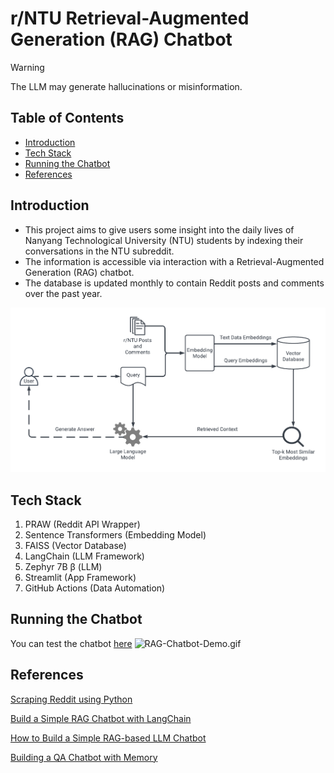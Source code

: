 # r/NTU Retrieval-Augmented Generation (RAG) Chatbot
> [!WARNING]
> The LLM may generate hallucinations or misinformation.

## Table of Contents
- [Introduction](#introduction)
- [Tech Stack](#tech-stack)
- [Running the Chatbot](#running-the-chatbot)
- [References](#references)
## Introduction
- This project aims to give users some insight into the daily lives of Nanyang Technological University (NTU) students by indexing their conversations in the NTU subreddit.
- The information is accessible via interaction with a Retrieval-Augmented Generation (RAG) chatbot.
- The database is updated monthly to contain Reddit posts and comments over the past year.
  
![rag_pipeline.png](assets/rag_pipeline.png)

## Tech Stack
1. PRAW (Reddit API Wrapper)
2. Sentence Transformers (Embedding Model)
3. FAISS (Vector Database)
4. LangChain (LLM Framework)
5. Zephyr 7B β (LLM)
6. Streamlit (App Framework)
7. GitHub Actions (Data Automation)

## Running the Chatbot
You can test the chatbot [here](https://ntu-reddit-chatbot.streamlit.app/)
![RAG-Chatbot-Demo.gif](assets/RAG-Chatbot-Demo.gif)
## References
[Scraping Reddit using Python](https://www.geeksforgeeks.org/scraping-reddit-using-python/)

[Build a Simple RAG Chatbot with LangChain](https://medium.com/credera-engineering/build-a-simple-rag-chatbot-with-langchain-b96b233e1b2a)

[How to Build a Simple RAG-based LLM Chatbot](https://medium.com/@turna.fardousi/how-to-build-a-simple-rag-llm-chatbot-47f3fcec8c85)

[Building a QA Chatbot with Memory](https://jeevaharan.medium.com/building-a-qa-chatbot-with-memory-using-langchain-faiss-streamlit-and-openai-retrieval-augmented-24384d5f2070)
